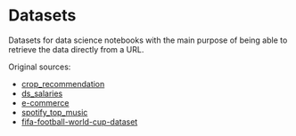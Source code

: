 # Datasets

Datasets for data science notebooks with the main purpose of being able to retrieve the data directly from a URL. 

Original sources:
- [crop_recommendation](https://www.kaggle.com/datasets/atharvaingle/crop-recommendation-dataset)
- [ds_salaries](https://www.kaggle.com/datasets/ruchi798/data-science-job-salaries)
- [e-commerce](https://www.kaggle.com/datasets/carrie1/ecommerce-data)
- [spotify_top_music](https://www.kaggle.com/leonardopena/top-spotify-songs-from-20102019-by-year)
- [fifa-football-world-cup-dataset](https://www.kaggle.com/datasets/iamsouravbanerjee/fifa-football-world-cup-dataset)
